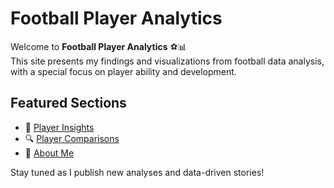 # Football Player Analytics

Welcome to **Football Player Analytics** ⚽📊  
This site presents my findings and visualizations from football data analysis, with a special focus on player ability and development.  

## Featured Sections
- 🧤 [Player Insights](players.md)  
- 🔍 [Player Comparisons](comparisons.md)  
- 👤 [About Me](about.md)  

Stay tuned as I publish new analyses and data-driven stories!
